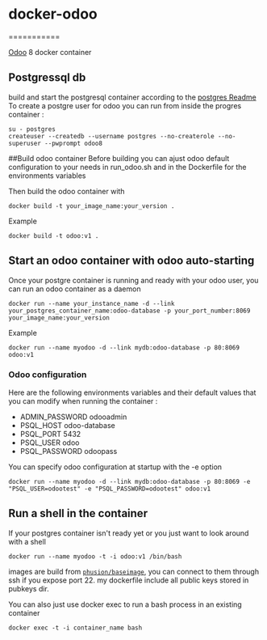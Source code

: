 # docker-odoo
===========

[Odoo](https://www.odoo.com/) 8 docker container

## Postgressql db
build and start the postgresql container according to the [postgres Readme](https://github.com/Guilhem30/docker-postgresql)
To create a postgre user for odoo you can run from inside the progres container :

    su - postgres
    createuser --createdb --username postgres --no-createrole --no-superuser --pwprompt odoo8
 
##Build odoo container
Before building you can ajust odoo default configuration to your needs in run_odoo.sh and in the Dockerfile for the environments variables

Then build the odoo container with

    docker build -t your_image_name:your_version .

Example

    docker build -t odoo:v1 .

## Start an odoo container with odoo auto-starting
Once your postgre container is running and ready with your odoo user, you can run an odoo container as a daemon 

    docker run --name your_instance_name -d --link your_postgres_container_name:odoo-database -p your_port_number:8069 your_image_name:your_version

Example 

    docker run --name myodoo -d --link mydb:odoo-database -p 80:8069 odoo:v1

### Odoo configuration
Here are the following environments variables and their default values that you can modify when running the container :
* ADMIN_PASSWORD odooadmin
* PSQL_HOST odoo-database
* PSQL_PORT 5432
* PSQL_USER odoo
* PSQL_PASSWORD odoopass


You can specify odoo configuration at startup with the -e option

    docker run --name myodoo -d --link mydb:odoo-database -p 80:8069 -e "PSQL_USER=odootest" -e "PSQL_PASSWORD=odootest" odoo:v1
    
## Run a shell in the container
If your postgres container isn't ready yet or you just want to look around with a shell

    docker run --name myodoo -t -i odoo:v1 /bin/bash

images are build from [`phusion/baseimage`](https://github.com/phusion/baseimage-docker), you can connect to them through ssh if you expose port 22.
my dockerfile include all public keys stored in pubkeys dir.

You can also just use docker exec to run a bash process in an existing container

    docker exec -t -i container_name bash


